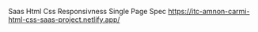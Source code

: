 Saas Html Css Responsivness Single Page Spec
https://itc-amnon-carmi-html-css-saas-project.netlify.app/
 
